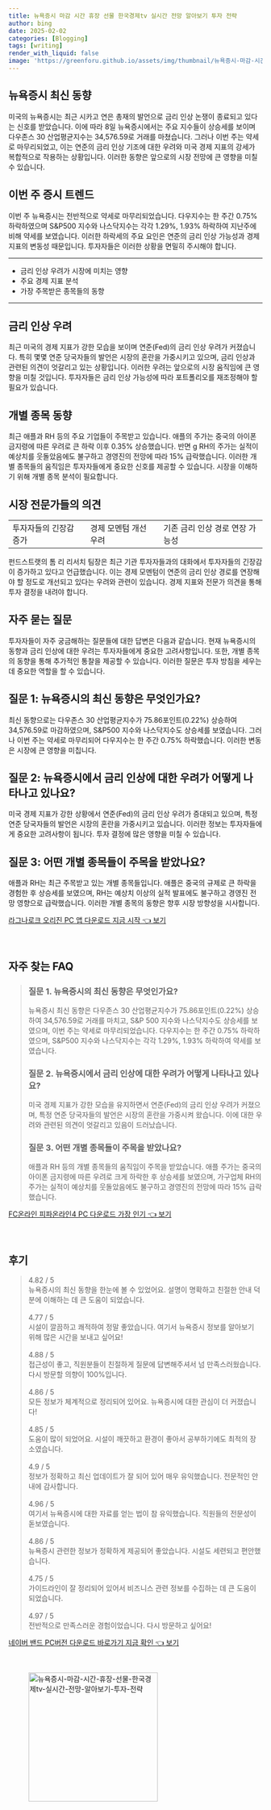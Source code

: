 ```yaml
---
title: 뉴욕증시 마감 시간 휴장 선물 한국경제tv 실시간 전망 알아보기 투자 전략
author: bing
date: 2025-02-02
categories: [Blogging]
tags: [writing]
render_with_liquid: false
image: 'https://greenforu.github.io/assets/img/thumbnail/뉴욕증시-마감-시간-휴장-선물-한국경제tv-실시간-전망-알아보기-투자-전략.webp'
---
```



<h2 id='뉴욕증시동향'>뉴욕증시 최신 동향</h2>

<p>미국의 뉴욕증시는 최근 시카고 연은 총재의 발언으로 금리 인상 논쟁이 종료되고 있다는 신호를 받았습니다. 이에 따라 8일 뉴욕증시에서는 주요 지수들이 상승세를 보이며 다우존스 30 산업평균지수는 34,576.59로 거래를 마쳤습니다. 그러나 이번 주는 약세로 마무리되었고, 이는 연준의 금리 인상 기조에 대한 우려와 미국 경제 지표의 강세가 복합적으로 작용하는 상황입니다. 이러한 동향은 앞으로의 시장 전망에 큰 영향을 미칠 수 있습니다.</p>

<h2 id='주간증시트렌드'>이번 주 증시 트렌드</h2>

<p>이번 주 뉴욕증시는 전반적으로 약세로 마무리되었습니다. 다우지수는 한 주간 0.75% 하락하였으며 S&P500 지수와 나스닥지수는 각각 1.29%, 1.93% 하락하여 지난주에 비해 약세를 보였습니다. 이러한 하락세의 주요 요인은 연준의 금리 인상 가능성과 경제 지표의 변동성 때문입니다. 투자자들은 이러한 상황을 면밀히 주시해야 합니다.</p>

<hr />

<ul>
    <li>금리 인상 우려가 시장에 미치는 영향</li>
    <li>주요 경제 지표 분석</li>
    <li>가장 주목받은 종목들의 동향</li>
</ul>

<hr />

<h2 id='금리인상우려'>금리 인상 우려</h2>

<p>최근 미국의 경제 지표가 강한 모습을 보이며 연준(Fed)의 금리 인상 우려가 커졌습니다. 특히 몇몇 연준 당국자들의 발언은 시장의 혼란을 가중시키고 있으며, 금리 인상과 관련된 의견이 엇갈리고 있는 상황입니다. 이러한 우려는 앞으로의 시장 움직임에 큰 영향을 미칠 것입니다. 투자자들은 금리 인상 가능성에 따라 포트폴리오를 재조정해야 할 필요가 있습니다.</p>

<h2 id='개별종목동향'>개별 종목 동향</h2>

<p>최근 애플과 RH 등의 주요 기업들이 주목받고 있습니다. 애플의 주가는 중국의 아이폰 금지령에 따른 우려로 큰 하락 이후 0.35% 상승했습니다. 반면 g RH의 주가는 실적이 예상치를 웃돌았음에도 불구하고 경영진의 전망에 따라 15% 급락했습니다. 이러한 개별 종목들의 움직임은 투자자들에게 중요한 신호를 제공할 수 있습니다. 시장을 이해하기 위해 개별 종목 분석이 필요합니다.</p>

<h2 id='전문가의견'>시장 전문가들의 의견</h2>

<table>
    <tr>
        <td>투자자들의 긴장감 증가</td>
        <td>경제 모멘텀 개선 우려</td>
        <td>기존 금리 인상 경로 연장 가능성</td>
    </tr>
</table>

<p>펀드스트랫의 톰 리 리서치 팀장은 최근 기관 투자자들과의 대화에서 투자자들의 긴장감이 증가하고 있다고 언급했습니다. 이는 경제 모멘텀이 연준의 금리 인상 경로를 연장해야 할 정도로 개선되고 있다는 우려와 관련이 있습니다. 경제 지표와 전문가 의견을 통해 투자 결정을 내려야 합니다.</p>

<h2 id='자주묻는질문'>자주 묻는 질문</h2>

<p>투자자들이 자주 궁금해하는 질문들에 대한 답변은 다음과 같습니다. 현재 뉴욕증시의 동향과 금리 인상에 대한 우려는 투자자들에게 중요한 고려사항입니다. 또한, 개별 종목의 동향을 통해 추가적인 통찰을 제공할 수 있습니다. 이러한 질문은 투자 방침을 세우는 데 중요한 역할을 할 수 있습니다.</p>

<h2 id='질문답변1'>질문 1: 뉴욕증시의 최신 동향은 무엇인가요?</h2>

<p>최신 동향으로는 다우존스 30 산업평균지수가 75.86포인트(0.22%) 상승하여 34,576.59로 마감하였으며, S&P500 지수와 나스닥지수도 상승세를 보였습니다. 그러나 이번 주는 약세로 마무리되어 다우지수는 한 주간 0.75% 하락했습니다. 이러한 변동은 시장에 큰 영향을 미칩니다.</p>

<h2 id='질문답변2'>질문 2: 뉴욕증시에서 금리 인상에 대한 우려가 어떻게 나타나고 있나요?</h2>

<p>미국 경제 지표가 강한 상황에서 연준(Fed)의 금리 인상 우려가 증대되고 있으며, 특정 연준 당국자들의 발언은 시장의 혼란을 가중시키고 있습니다. 이러한 정보는 투자자들에게 중요한 고려사항이 됩니다. 투자 결정에 많은 영향을 미칠 수 있습니다.</p>

<h2 id='질문답변3'>질문 3: 어떤 개별 종목들이 주목을 받았나요?</h2>

<p>애플과 RH는 최근 주목받고 있는 개별 종목들입니다. 애플은 중국의 규제로 큰 하락을 경험한 후 상승세를 보였으며, RH는 예상치 이상의 실적 발표에도 불구하고 경영진 전망 영향으로 급락했습니다. 이러한 개별 종목의 동향은 향후 시장 방향성을 시사합니다.</p>


<p><a class="click-button" title="라그나로크 오리진 PC 앱 다운로드 지금 시작" href="https://greenforu.github.io/posts/%EB%9D%BC%EA%B7%B8%EB%82%98%EB%A1%9C%ED%81%AC-%EC%98%A4%EB%A6%AC%EC%A7%84-PC-%EC%95%B1-%EB%8B%A4%EC%9A%B4%EB%A1%9C%EB%93%9C-%EC%A7%80%EA%B8%88-%EC%8B%9C%EC%9E%91/" rel="dofollow">라그나로크 오리진 PC 앱 다운로드 지금 시작 👈 보기</a></p><br>
<h2 id='자주_찾는_FAQ'>자주 찾는 FAQ</h2>
<div itemscope="" itemtype="https://schema.org/FAQPage"> 
<blockquote> 
<div itemscope="" itemprop="mainEntity" itemtype="https://schema.org/Question"> 
<h3 itemprop="name">질문 1. 뉴욕증시의 최신 동향은 무엇인가요?</h3> 
<div itemscope="" itemprop="acceptedAnswer" itemtype="https://schema.org/Answer"> 
<span itemprop="text"> 
<p>뉴욕증시 최신 동향은 다우존스 30 산업평균지수가 75.86포인트(0.22%) 상승하여 34,576.59로 거래를 마치고, S&P 500 지수와 나스닥지수도 상승세를 보였으며, 이번 주는 약세로 마무리되었습니다. 다우지수는 한 주간 0.75% 하락하였으며, S&P500 지수와 나스닥지수는 각각 1.29%, 1.93% 하락하여 약세를 보였습니다.</p> 
</span> 
</div> 
</div> 
<div itemscope="" itemprop="mainEntity" itemtype="https://schema.org/Question"> 
<h3 itemprop="name">질문 2. 뉴욕증시에서 금리 인상에 대한 우려가 어떻게 나타나고 있나요?</h3> 
<div itemscope="" itemprop="acceptedAnswer" itemtype="https://schema.org/Answer"> 
<span itemprop="text"> 
<p>미국 경제 지표가 강한 모습을 유지하면서 연준(Fed)의 금리 인상 우려가 커졌으며, 특정 연준 당국자들의 발언은 시장의 혼란을 가중시켜 왔습니다. 이에 대한 우려와 관련된 의견이 엇갈리고 있음이 드러났습니다.</p> 
</span> 
</div> 
</div> 
<div itemscope="" itemprop="mainEntity" itemtype="https://schema.org/Question"> 
<h3 itemprop="name">질문 3. 어떤 개별 종목들이 주목을 받았나요?</h3> 
<div itemscope="" itemprop="acceptedAnswer" itemtype="https://schema.org/Answer"> 
<span itemprop="text"> 
<p>애플과 RH 등의 개별 종목들의 움직임이 주목을 받았습니다. 애플 주가는 중국의 아이폰 금지령에 따른 우려로 크게 하락한 후 상승세를 보였으며, 가구업체 RH의 주가는 실적이 예상치를 웃돌았음에도 불구하고 경영진의 전망에 따라 15% 급락했습니다.</p> 
</span> 
</div> 
</div> 
</blockquote> 
</div>
<p><a class="click-button" title="FC온라인 피파온라인4 PC 다운로드 가장 인기" href="https://greenforu.github.io/posts/FC%EC%98%A8%EB%9D%BC%EC%9D%B8-%ED%94%BC%ED%8C%8C%EC%98%A8%EB%9D%BC%EC%9D%B84-PC-%EB%8B%A4%EC%9A%B4%EB%A1%9C%EB%93%9C-%EA%B0%80%EC%9E%A5-%EC%9D%B8%EA%B8%B0/" rel="dofollow">FC온라인 피파온라인4 PC 다운로드 가장 인기 👈 보기</a></p><br>
<h2 id='후기'>후기</h2>
<div itemscope itemtype="https://schema.org/Product">
  <blockquote>
  <div itemprop="review" itemscope itemtype="https://schema.org/Review">
      <div itemprop="reviewRating" itemscope itemtype="https://schema.org/Rating"> <span itemprop="ratingValue">4.82</span> / <span itemprop="bestRating">5</span> </div>
      <span itemprop="reviewBody">뉴욕증시의 최신 동향을 한눈에 볼 수 있었어요. 설명이 명확하고 친절한 안내 덕분에 이해하는 데 큰 도움이 되었습니다.</span>
  </div>
  <br>
  <div itemprop="review" itemscope itemtype="https://schema.org/Review">
      <div itemprop="reviewRating" itemscope itemtype="https://schema.org/Rating"> <span itemprop="ratingValue">4.77</span> / <span itemprop="bestRating">5</span> </div>
      <span itemprop="reviewBody">시설이 깔끔하고 쾌적하여 정말 좋았습니다. 여기서 뉴욕증시 정보를 알아보기 위해 많은 시간을 보내고 싶어요!</span>
  </div>
  <br>
  <div itemprop="review" itemscope itemtype="https://schema.org/Review">
      <div itemprop="reviewRating" itemscope itemtype="https://schema.org/Rating"> <span itemprop="ratingValue">4.88</span> / <span itemprop="bestRating">5</span> </div>
      <span itemprop="reviewBody">접근성이 좋고, 직원분들이 친절하게 질문에 답변해주셔서 넘 만족스러웠습니다. 다시 방문할 의향이 100%입니다.</span>
  </div>
  <br>
  <div itemprop="review" itemscope itemtype="https://schema.org/Review">
      <div itemprop="reviewRating" itemscope itemtype="https://schema.org/Rating"> <span itemprop="ratingValue">4.86</span> / <span itemprop="bestRating">5</span> </div>
      <span itemprop="reviewBody">모든 정보가 체계적으로 정리되어 있어요. 뉴욕증시에 대한 관심이 더 커졌습니다!</span>
  </div>
  <br>
  <div itemprop="review" itemscope itemtype="https://schema.org/Review">
      <div itemprop="reviewRating" itemscope itemtype="https://schema.org/Rating"> <span itemprop="ratingValue">4.85</span> / <span itemprop="bestRating">5</span> </div>
      <span itemprop="reviewBody">도움이 많이 되었어요. 시설이 깨끗하고 환경이 좋아서 공부하기에도 최적의 장소였습니다.</span>
  </div>
  <br>
  <div itemprop="review" itemscope itemtype="https://schema.org/Review">
      <div itemprop="reviewRating" itemscope itemtype="https://schema.org/Rating"> <span itemprop="ratingValue">4.9</span> / <span itemprop="bestRating">5</span> </div>
      <span itemprop="reviewBody">정보가 정확하고 최신 업데이트가 잘 되어 있어 매우 유익했습니다. 전문적인 안내에 감사합니다.</span>
  </div>
  <br>
  <div itemprop="review" itemscope itemtype="https://schema.org/Review">
      <div itemprop="reviewRating" itemscope itemtype="https://schema.org/Rating"> <span itemprop="ratingValue">4.96</span> / <span itemprop="bestRating">5</span> </div>
      <span itemprop="reviewBody">여기서 뉴욕증시에 대한 자료를 얻는 법이 참 유익했습니다. 직원들의 전문성이 돋보였습니다.</span>
  </div>
  <br>
  <div itemprop="review" itemscope itemtype="https://schema.org/Review">
      <div itemprop="reviewRating" itemscope itemtype="https://schema.org/Rating"> <span itemprop="ratingValue">4.86</span> / <span itemprop="bestRating">5</span> </div>
      <span itemprop="reviewBody">뉴욕증시 관련한 정보가 정확하게 제공되어 좋았습니다. 시설도 세련되고 편안했습니다.</span>
  </div>
  <br>
  <div itemprop="review" itemscope itemtype="https://schema.org/Review">
      <div itemprop="reviewRating" itemscope itemtype="https://schema.org/Rating"> <span itemprop="ratingValue">4.75</span> / <span itemprop="bestRating">5</span> </div>
      <span itemprop="reviewBody">가이드라인이 잘 정리되어 있어서 비즈니스 관련 정보를 수집하는 데 큰 도움이 되었습니다.</span>
  </div>
  <br>
  <div itemprop="review" itemscope itemtype="https://schema.org/Review">
      <div itemprop="reviewRating" itemscope itemtype="https://schema.org/Rating"> <span itemprop="ratingValue">4.97</span> / <span itemprop="bestRating">5</span> </div>
      <span itemprop="reviewBody">전반적으로 만족스러운 경험이었습니다. 다시 방문하고 싶어요!</span>
  </div>
  </blockquote>
</div>
<p><a class="click-button" title="네이버 밴드 PC버전 다운로드 바로가기 지금 확인" href="https://greenforu.github.io/posts/%EB%84%A4%EC%9D%B4%EB%B2%84-%EB%B0%B4%EB%93%9C-PC%EB%B2%84%EC%A0%84-%EB%8B%A4%EC%9A%B4%EB%A1%9C%EB%93%9C-%EB%B0%94%EB%A1%9C%EA%B0%80%EA%B8%B0-%EC%A7%80%EA%B8%88-%ED%99%95%EC%9D%B8/" rel="dofollow">네이버 밴드 PC버전 다운로드 바로가기 지금 확인 👈 보기</a></p><br>
<figure class="image"><img src="https://greenforu.github.io/assets/img/thumbnail/뉴욕증시-마감-시간-휴장-선물-한국경제tv-실시간-전망-알아보기-투자-전략.webp" alt="뉴욕증시-마감-시간-휴장-선물-한국경제tv-실시간-전망-알아보기-투자-전략" width="256" height="256"></figure>